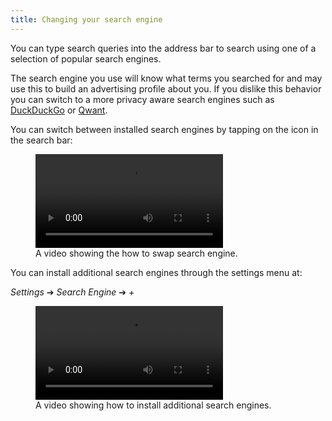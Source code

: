 ```yaml
---
title: Changing your search engine
---
```


You can type search queries into the address bar to search using one of a selection of popular search engines.

The search engine you use will know what terms you searched for and may use this to build an advertising profile about you. If you dislike this behavior you can switch to a more privacy aware search engines such as [DuckDuckGo](https://duckduckgo.com/) or [Qwant](https://www.qwant.com/).

You can switch between installed search engines by tapping on the icon in the search bar:

<figure>
<video controls src="{{ "/assets/en/searchengine1.mp4" | relative_url }}"></video>
<figcaption>A video showing the how to swap search engine.</figcaption>
</figure>

You can install additional search engines through the settings menu at:

*Settings* ➔ *Search Engine* ➔ *+*

<figure>
<video controls src="{{ "/assets/en/searchengine2.mp4" | relative_url }}"></video>
<figcaption>A video showing how to install additional search engines.</figcaption>
</figure>